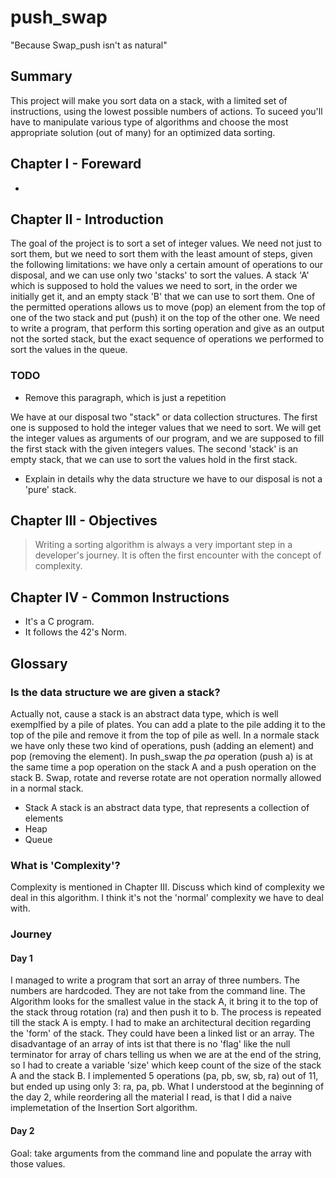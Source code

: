 # push_swap

"Because Swap_push isn't as natural"

## Summary

This project will make you sort data on a stack, with a limited set of instructions, using the lowest possible numbers of actions. To suceed you'll have to manipulate various type of algorithms and choose the most appropriate solution (out of many) for an optimized data sorting. 

## Chapter I - Foreward
-
## Chapter II - Introduction

The goal of the project is to sort a set of integer values. We need not just to sort them, but we need to sort them with the least amount of steps, given the following limitations: we have only a certain amount of operations to our disposal, and we can use only two 'stacks' to sort the values. A stack 'A' which is supposed to hold the values we need to sort, in the order we initially get it, and an empty stack 'B' that we can use to sort them. One of the permitted operations allows us to move (pop) an element from the top of one of the two stack and put (push) it on the top of the other one. 
We need to write a program, that perform this sorting operation and give as an output not the sorted stack, but the exact sequence of operations we performed to sort the values in the queue. 

### TODO

- Remove this paragraph, which is just a repetition

We have at our disposal two "stack" or data collection structures. The first one is supposed to hold the integer values that we need to sort. We will get the integer values as arguments of our program, and we are supposed to fill the first stack with the given integers values. The second 'stack' is an empty stack, that we can use to sort the values hold in the first stack. 
- Explain in details why the data structure we have to our disposal is not a 'pure' stack.

## Chapter III - Objectives

> Writing a sorting algorithm is always a very important step in a developer's journey. It is often the first encounter with the concept of complexity. 

## Chapter IV - Common Instructions

- It's a C program. 
- It follows the 42's Norm. 


## Glossary

### Is the data structure we are given a stack? 
Actually not, cause a stack is an abstract data type, which is well exemplfied by a pile of plates. You can add a plate to the pile adding it to the top of the pile and remove it from the top of pile as well. In a normale stack we have only these two kind of operations, push (adding an element) and pop (removing the element). In push_swap the *pa* operation (push a) is at the same time a pop operation on the stack A and a push operation on the stack B. Swap, rotate and reverse rotate are not operation normally allowed in a normal stack.  
- Stack 
A stack is an abstract data type, that represents a collection of elements
- Heap
- Queue

### What is 'Complexity'?

Complexity is mentioned in Chapter III. Discuss which kind of complexity we deal in this algorithm. I think it's not the 'normal' complexity we have to deal with. 

### Journey

#### Day 1

I managed to write a program that sort an array of three numbers. The numbers are hardcoded. They are  not take from the command line. The Algorithm looks for the smallest value in the stack A, it bring it to the top of the stack throug rotation (ra) and then push it to b. The process is repeated till the stack A is empty. I had to make an architectural decition regarding the 'form' of the stack. They could have been a linked list or an array. The disadvantage of an array of ints ist that there is no 'flag' like the null terminator for array of chars telling us when we are at the end of the string, so I had to create a variable 'size' which keep count of the size of the stack A and the stack B. I implemented 5 operations (pa, pb, sw, sb, ra) out of 11, but ended up using only 3: ra, pa, pb. What I understood at the beginning of the day 2, while reordering all the material I read, is that I did a naive implemetation of the Insertion Sort algorithm.

#### Day 2

Goal: take arguments from the command line and populate the array with those values. 
